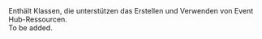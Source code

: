 <Namespace Name="Microsoft.Azure.Management.EventHub">
  <Docs>
    <summary>Enthält Klassen, die unterstützen das Erstellen und Verwenden von Event Hub-Ressourcen.</summary> 
    <remarks>To be added.</remarks>
  </Docs>
</Namespace>
